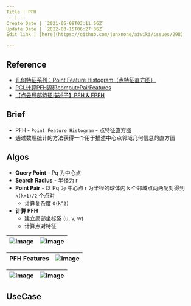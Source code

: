 ```yaml
---
Title | PFH
-- | --
Create Date | `2021-05-08T03:11:56Z`
Update Date | `2022-03-15T06:27:36Z`
Edit link | [here](https://github.com/junxnone/aiwiki/issues/298)

---
```

## Reference
- [几何特征系列：Point Feature Histogram（点特征直方图）](http://lemonc.me/point-feature-histogram.html)
- [PCL计算PFH源码computePairFeatures](https://blog.csdn.net/m0_49291417/article/details/110198763)
- [【点云局部特征描述子】PFH & FPFH](https://zhuanlan.zhihu.com/p/192343758)

## Brief
- PFH - `Point Feature Histogram` - 点特征直方图
- 通过数理统计的方法获得一个用于描述中心点邻域几何信息的直方图

## Algos
- **Query Point** - Pq 为中心点
- **Search Radius** - 半径为 r
- **Point Pair** - 以 Pq 为 中心点 r 为半径的球体内 k 个邻域点两两配对得到  `k(k+1)/2` 个点对
  - 计算复杂度 `O(k^2)` 
- **计算 PFH**
  - 建立局部坐标系 (u, v, w)
  - 计算点对特征

![image](https://user-images.githubusercontent.com/2216970/117524062-68c8cf00-afee-11eb-81ed-bc3bc5cb60fa.png) | ![image](https://user-images.githubusercontent.com/2216970/117524162-f1476f80-afee-11eb-8bef-0e1d7fa87e19.png)
-- | --

PFH Features | ![image](https://user-images.githubusercontent.com/2216970/120412955-09aa7000-c38a-11eb-8eea-bbe08f920745.png)
-- | --

![image](https://user-images.githubusercontent.com/2216970/120412760-b0dad780-c389-11eb-8fce-d837f3e1843b.png) | ![image](https://user-images.githubusercontent.com/2216970/120412790-bafcd600-c389-11eb-800f-e905d9ba8c2e.png)
-- | --

## UseCase


